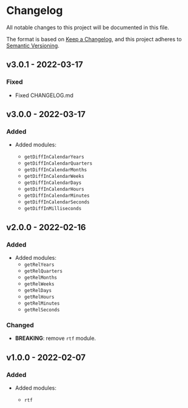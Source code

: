 # Changelog

All notable changes to this project will be documented in this file.

The format is based on [Keep a Changelog](https://keepachangelog.com/en/1.0.0/),
and this project adheres to [Semantic Versioning](https://semver.org/spec/v2.0.0.html).

## v3.0.1 - 2022-03-17

### Fixed

- Fixed CHANGELOG.md

## v3.0.0 - 2022-03-17

### Added

- Added modules:

  - `getDiffInCalendarYears`
  - `getDiffInCalendarQuarters`
  - `getDiffInCalendarMonths`
  - `getDiffInCalendarWeeks`
  - `getDiffInCalendarDays`
  - `getDiffInCalendarHours`
  - `getDiffInCalendarMinutes`
  - `getDiffInCalendarSeconds`
  - `getDiffInMilliseconds`

## v2.0.0 - 2022-02-16

### Added

- Added modules:
  - `getRelYears`
  - `getRelQuarters`
  - `getRelMonths`
  - `getRelWeeks`
  - `getRelDays`
  - `getRelHours`
  - `getRelMinutes`
  - `getRelSeconds`

### Changed

- **BREAKING**: remove `rtf` module.

## v1.0.0 - 2022-02-07

### Added

- Added modules:

  - `rtf`
